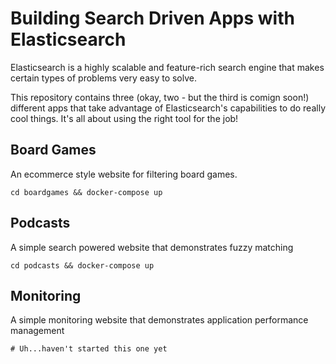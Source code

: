# Building Search Driven Apps with Elasticsearch

Elasticsearch is a highly scalable and feature-rich search engine that makes certain types of problems very easy to solve.

This repository contains three (okay, two - but the third is comign soon!) different apps that take advantage of Elasticsearch's capabilities to do really cool things. It's all about using the right tool for the job!

## Board Games
An ecommerce style website for filtering board games.

```cd boardgames && docker-compose up```

## Podcasts
A simple search powered website that demonstrates fuzzy matching

```cd podcasts && docker-compose up```

## Monitoring
A simple monitoring website that demonstrates application performance management

```# Uh...haven't started this one yet```